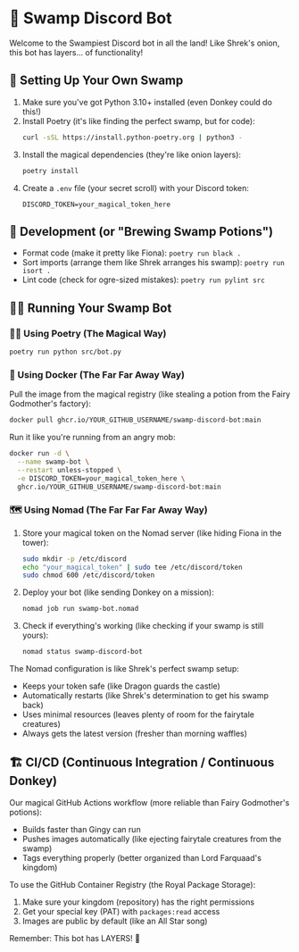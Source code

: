 # 🧅 Swamp Discord Bot

Welcome to the Swampiest Discord bot in all the land! Like Shrek's onion, this bot has layers... of functionality!

## 🏰 Setting Up Your Own Swamp

1. Make sure you've got Python 3.10+ installed (even Donkey could do this!)
2. Install Poetry (it's like finding the perfect swamp, but for code):
   ```bash
   curl -sSL https://install.python-poetry.org | python3 -
   ```
3. Install the magical dependencies (they're like onion layers):
   ```bash
   poetry install
   ```
4. Create a `.env` file (your secret scroll) with your Discord token:
   ```
   DISCORD_TOKEN=your_magical_token_here
   ```

## 🧪 Development (or "Brewing Swamp Potions")

- Format code (make it pretty like Fiona): `poetry run black .`
- Sort imports (arrange them like Shrek arranges his swamp): `poetry run isort .`
- Lint code (check for ogre-sized mistakes): `poetry run pylint src`

## 🏃‍♂️ Running Your Swamp Bot

### 🧙‍♂️ Using Poetry (The Magical Way)
```bash
poetry run python src/bot.py
```

### 🐋 Using Docker (The Far Far Away Way)

Pull the image from the magical registry (like stealing a potion from the Fairy Godmother's factory):
```bash
docker pull ghcr.io/YOUR_GITHUB_USERNAME/swamp-discord-bot:main
```

Run it like you're running from an angry mob:
```bash
docker run -d \
  --name swamp-bot \
  --restart unless-stopped \
  -e DISCORD_TOKEN=your_magical_token_here \
  ghcr.io/YOUR_GITHUB_USERNAME/swamp-discord-bot:main
```

### 🗺️ Using Nomad (The Far Far Far Away Way)

1. Store your magical token on the Nomad server (like hiding Fiona in the tower):
   ```bash
   sudo mkdir -p /etc/discord
   echo "your_magical_token" | sudo tee /etc/discord/token
   sudo chmod 600 /etc/discord/token
   ```

2. Deploy your bot (like sending Donkey on a mission):
   ```bash
   nomad job run swamp-bot.nomad
   ```

3. Check if everything's working (like checking if your swamp is still yours):
   ```bash
   nomad status swamp-discord-bot
   ```

The Nomad configuration is like Shrek's perfect swamp setup:
- Keeps your token safe (like Dragon guards the castle)
- Automatically restarts (like Shrek's determination to get his swamp back)
- Uses minimal resources (leaves plenty of room for the fairytale creatures)
- Always gets the latest version (fresher than morning waffles)

## 🏗️ CI/CD (Continuous Integration / Continuous Donkey)

Our magical GitHub Actions workflow (more reliable than Fairy Godmother's potions):
- Builds faster than Gingy can run
- Pushes images automatically (like ejecting fairytale creatures from the swamp)
- Tags everything properly (better organized than Lord Farquaad's kingdom)

To use the GitHub Container Registry (the Royal Package Storage):
1. Make sure your kingdom (repository) has the right permissions
2. Get your special key (PAT) with `packages:read` access
3. Images are public by default (like an All Star song)

Remember: This bot has LAYERS! 🧅